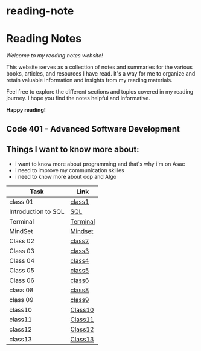 # reading-note

# Reading Notes

*Welcome to my reading notes website!*

This website serves as a collection of notes and summaries for the various books, articles, and resources I have read. It's a way for me to organize and retain valuable information and insights from my reading materials.

Feel free to explore the different sections and topics covered in my reading journey. I hope you find the notes helpful and informative.

**Happy reading!**

## Code 401 - Advanced Software Development


## Things I want to know more about:
 - i want to know more about programming and that's why i'm on Asac
 - i need to improve my communication skilles 
 - i need to know more about oop and Algo


| Task                                | Link                           |
|-------------------------------------|--------------------------------|
| class 01                            | [class1](./ReadingClass1.md)   |
| Introduction to SQL                 | [SQL](./SQL.md)                |
| Terminal                            | [Terminal](./Terminal.md)      |
| MindSet                             | [Mindset](./mindset.md)        |
| Class 02                            | [class2](./ReadingClass2.md)   |
| Class 03                            | [class3](./ReadingClass3.md)   |
| Class 04                            | [class4](./ReadingClass4.md)   |
| Class 05                            | [class5](./ReadingClass5.md)   |
| Class 06                            | [class6](./ReadingClass6.md)   |
| class 08                            | [class8](./ReadingClass8.md)   |
| class 09                            | [class9](./ReadingClass9.md)   |
 | class10                             | [Class10](./ReadingClass10.md) |
 | class11                             | [Class11](./ReadingClass11.md) |
| class12                             | [Class12](./ReadingClass12.md) |
 | class13                             | [Class13](./ReadingClass13.md) | 
